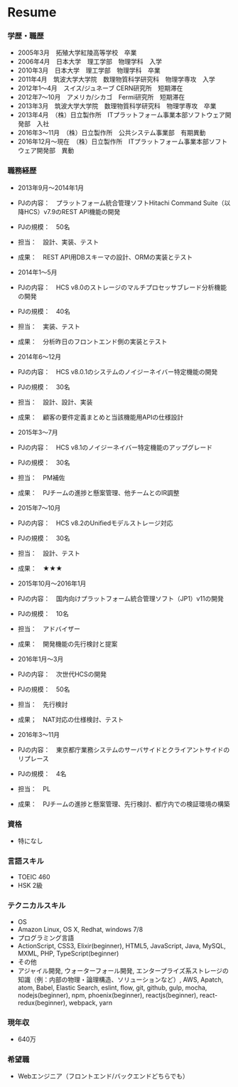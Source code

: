 # Resume
### 学歴・職歴
- 2005年3月　拓殖大学紅陵高等学校　卒業
- 2006年4月　日本大学　理工学部　物理学科　入学
- 2010年3月　日本大学　理工学部　物理学科　卒業
- 2011年4月　筑波大学大学院　数理物質科学研究科　物理学専攻　入学
- 2012年1〜4月　スイス/ジュネーブ CERN研究所　短期滞在
- 2012年7〜10月　アメリカ/シカゴ　Fermi研究所　短期滞在
- 2013年3月　筑波大学大学院　数理物質科学研究科　物理学専攻　卒業
- 2013年4月　（株）日立製作所　ITプラットフォーム事業本部ソフトウェア開発部　入社
- 2016年3〜11月　（株）日立製作所　公共システム事業部　有期異動
- 2016年12月〜現在　（株）日立製作所　ITプラットフォーム事業本部ソフトウェア開発部　異動

### 職務経歴
- 2013年9月〜2014年1月
 - PJの内容：　プラットフォーム統合管理ソフトHitachi Command Suite（以降HCS）v7.9のREST API機能の開発
 - PJの規模：　50名
 - 担当：　設計、実装、テスト
 - 成果：　REST API用DBスキーマの設計、ORMの実装とテスト

- 2014年1〜5月
 - PJの内容：　HCS v8.0のストレージのマルチプロセッサブレード分析機能の開発
 - PJの規模：　40名
 - 担当：　実装、テスト
 - 成果：　分析昨日のフロントエンド側の実装とテスト

- 2014年6〜12月
 - PJの内容：　HCS v8.0.1のシステムのノイジーネイバー特定機能の開発
 - PJの規模：　30名
 - 担当：　設計、設計、実装
 - 成果：　顧客の要件定義まとめと当該機能用APIの仕様設計

- 2015年3〜7月
 - PJの内容：　HCS v8.1のノイジーネイバー特定機能のアップグレード
 - PJの規模：　30名
 - 担当：　PM補佐
 - 成果：　PJチームの進捗と懸案管理、他チームとのIR調整

- 2015年7〜10月
 - PJの内容：　HCS v8.2のUnifiedモデルストレージ対応
 - PJの規模：　30名
 - 担当：　設計、テスト
 - 成果：　★★★

- 2015年10月〜2016年1月
 - PJの内容：　国内向けプラットフォーム統合管理ソフト（JP1）v11の開発
 - PJの規模：　10名
 - 担当：　アドバイザー
 - 成果：　開発機能の先行検討と提案

- 2016年1月〜3月
 - PJの内容：　次世代HCSの開発
 - PJの規模：　50名
 - 担当：　先行検討
 - 成果；　NAT対応の仕様検討、テスト

- 2016年3〜11月
 - PJの内容：　東京都庁業務システムのサーバサイドとクライアントサイドのリプレース
 - PJの規模：　4名
 - 担当：　PL
 - 成果：　PJチームの進捗と懸案管理、先行検討、都庁内での検証環境の構築

### 資格
- 特になし

### 言語スキル
- TOEIC 460
- HSK 2級

### テクニカルスキル
- OS
 - Amazon Linux, OS X, Redhat, windows 7/8
- プログラミング言語
 - ActionScript, CSS3, Elixir(beginner), HTML5, JavaScript, Java, MySQL, MXML, PHP, TypeScript(beginner)
- その他
 - アジャイル開発, ウォーターフォール開発, エンタープライズ系ストレージの知識（例：内部の物理・論理構造、ソリューションなど）, AWS, Apatch, atom, Babel, Elastic Search, eslint, flow, git, github, gulp, mocha, nodejs(beginner), npm, phoenix(beginner), reactjs(beginner), react-redux(beginner), webpack, yarn

### 現年収
- 640万

### 希望職
- Webエンジニア（フロントエンド/バックエンドどちらでも）
